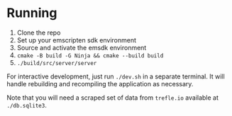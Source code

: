 # Running
1. Clone the repo
2. Set up your emscripten sdk environment
3. Source and activate the emsdk environment
4. `cmake -B build -G Ninja && cmake --build build`
5. `./build/src/server/server`

For interactive development, just run `./dev.sh` in a separate terminal. It will handle rebuilding and recompiling the application as necessary.

Note that you will need a scraped set of data from `trefle.io` available at `./db.sqlite3`.
